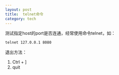```yaml
---
layout: post
title:  telnet命令
category: tech
---
```


测试指定host的port是否连通，经常使用命令telnet，如：

```
telnet 127.0.0.1 8080
```

退出方法：
1. Ctrl + ]
2. quit
